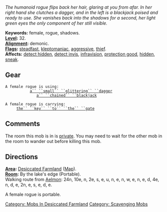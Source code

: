 *The humanoid rogue flips back her hair, glaring at you from afar. In
her right hand she clutches a dagger, and in the left is a blackjack
poised and ready to use. She vanishes back into the shadows for a
second, her light green eyes the only component of her still visible.*

**Keywords:** female, rogue, shadows.  
**[Level](Level "wikilink"):** 32.  
**[Alignment](Alignment "wikilink"):** demonic.  
**[Flags](:Category:_Mob_Types "wikilink"):**
[steadfast](Sentinel_Mobs "wikilink"),
[kleptomaniac](:Category:_Scavenging_Mobs "wikilink"),
[aggressive](Aggressive_Mobs "wikilink"),
[thief](Thieving_Mobs "wikilink").  
**Affects:** [detect hidden](Detect_Hidden "wikilink"), [detect
invis](Detect_Invis "wikilink"), [infravision](Infravision "wikilink"),
[protection good](Protection_Good "wikilink"),
[hidden](Hide "wikilink"), [sneak](Sneak "wikilink").  

## Gear

`A female rogue is using:`  
<wielded>`           `[`a`` ``small`` ``glittering`` ``dagger`](Small_Glittering_Dagger "wikilink")  
<held>`              `[`a`` ``chained`` ``blackjack`](Chained_Blackjack "wikilink")

`A female rogue is carrying:`  
`     `[`the`` ``key`` ``to`` ``the`` ``gate`](Key_To_The_Gate "wikilink")

## Comments

The room this mob is in is [private](Private_Rooms "wikilink"). You may
need to wait for the other mob in the room to wander out before killing
this mob.

## Directions

**[Area](:Category:_Areas "wikilink"):** [Desiccated
Farmland](:Category:_Desiccated_Farmland "wikilink")
([Map](Desiccated_Farmland_Map "wikilink")).  
**[Room](:Category:_Rooms "wikilink"):** By the lake's edge
(Portable).  
Walking route from [Aelmon](Aelmon "wikilink"): 24n, 10e, n, 2e, s, e,
u, n, e, n, w, e, n, e, d, 4e, n, d, e, 2n, e, s, e, d, e.

A female rogue is portable.

[Category: Mobs In Desiccated
Farmland](Category:_Mobs_In_Desiccated_Farmland "wikilink") [Category:
Scavenging Mobs](Category:_Scavenging_Mobs "wikilink")
